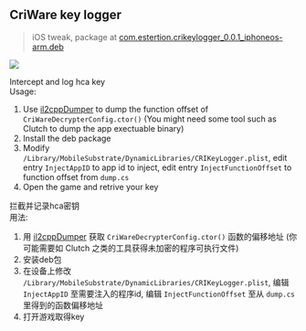 ## CriWare key logger
> iOS tweak, package at [com.estertion.crikeylogger_0.0.1_iphoneos-arm.deb](raw/master/com.estertion.crikeylogger_0.0.1_iphoneos-arm.deb)

![](https://wx3.sinaimg.cn/large/763783e4ly1foqrjhwy1pj20vk0hs4qp.jpg)

Intercept and log hca key  
Usage:  
1. Use [il2cppDumper](https://github.com/Perfare/il2cppDumper) to dump the function offset of `CriWareDecrypterConfig.ctor()` (You might need some tool such as Clutch to dump the app exectuable binary)
2. Install the deb package
3. Modify `/Library/MobileSubstrate/DynamicLibraries/CRIKeyLogger.plist`, edit entry `InjectAppID` to app id to inject, edit entry `InjectFunctionOffset` to function offset from `dump.cs`
4. Open the game and retrive your key

拦截并记录hca密钥  
用法:  
1. 用 [il2cppDumper](https://github.com/Perfare/il2cppDumper) 获取 `CriWareDecrypterConfig.ctor()` 函数的偏移地址 (你可能需要如 Clutch 之类的工具获得未加密的程序可执行文件)
2. 安装deb包
3. 在设备上修改 `/Library/MobileSubstrate/DynamicLibraries/CRIKeyLogger.plist`, 编辑 `InjectAppID` 至需要注入的程序id, 编辑 `InjectFunctionOffset` 至从 `dump.cs` 里得到的函数偏移地址
4. 打开游戏取得key
